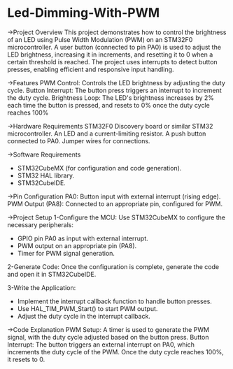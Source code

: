 # Led-Dimming-With-PWM

->Project Overview
This project demonstrates how to control the brightness of an LED using Pulse Width Modulation (PWM) on an STM32F0 microcontroller. A user button (connected to pin PA0) is used to adjust the LED brightness, increasing it in increments, and resetting it to 0 when a certain threshold is reached. The project uses interrupts to detect button presses, enabling efficient and responsive input handling.

->Features
PWM Control: Controls the LED brightness by adjusting the duty cycle.
Button Interrupt: The button press triggers an interrupt to increment the duty cycle.
Brightness Loop: The LED's brightness increases by 2% each time the button is pressed, and resets to 0% once the duty cycle reaches 100%

->Hardware Requirements
STM32F0 Discovery board or similar STM32 microcontroller.
An LED and a current-limiting resistor.
A push button connected to PA0.
Jumper wires for connections.

->Software Requirements
* STM32CubeMX (for configuration and code generation).
* STM32 HAL library.
* STM32CubeIDE.

->Pin Configuration
PA0: Button input with external interrupt (rising edge).
PWM Output (PA8): Connected to an appropriate pin, configured for PWM.

->Project Setup
1-Configure the MCU: Use STM32CubeMX to configure the necessary peripherals:
* GPIO pin PA0 as input with external interrupt.
* PWM output on an appropriate pin (PA8).
* Timer for PWM signal generation.

2-Generate Code: Once the configuration is complete, generate the code and open it in STM32CubeIDE.

3-Write the Application:
* Implement the interrupt callback function to handle button presses.
* Use HAL_TIM_PWM_Start() to start PWM output.
* Adjust the duty cycle in the interrupt callback.

->Code Explanation
PWM Setup: A timer is used to generate the PWM signal, with the duty cycle adjusted based on the button press.
Button Interrupt: The button triggers an external interrupt on PA0, which increments the duty cycle of the PWM. Once the duty cycle reaches 100%, it resets to 0.

